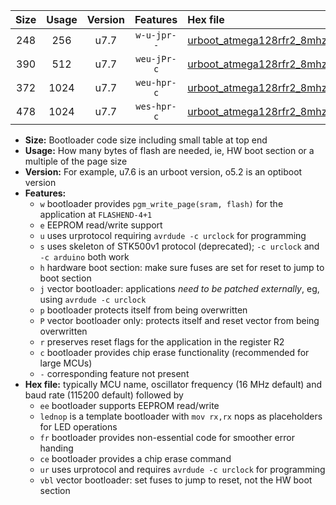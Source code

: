 |Size|Usage|Version|Features|Hex file|
|:-:|:-:|:-:|:-:|:--|
|248|256|u7.7|`w-u-jpr--`|[urboot_atmega128rfr2_8mhz_57600bps_lednop_ur_vbl.hex](https://raw.githubusercontent.com/stefanrueger/urboot.hex/main/mcus/atmega128rfr2/fcpu_8mhz/57600_bps/urboot_atmega128rfr2_8mhz_57600bps_lednop_ur_vbl.hex)|
|390|512|u7.7|`weu-jPr-c`|[urboot_atmega128rfr2_8mhz_57600bps_ee_lednop_fr_ce_ur_vbl.hex](https://raw.githubusercontent.com/stefanrueger/urboot.hex/main/mcus/atmega128rfr2/fcpu_8mhz/57600_bps/urboot_atmega128rfr2_8mhz_57600bps_ee_lednop_fr_ce_ur_vbl.hex)|
|372|1024|u7.7|`weu-hpr-c`|[urboot_atmega128rfr2_8mhz_57600bps_ee_lednop_fr_ce_ur.hex](https://raw.githubusercontent.com/stefanrueger/urboot.hex/main/mcus/atmega128rfr2/fcpu_8mhz/57600_bps/urboot_atmega128rfr2_8mhz_57600bps_ee_lednop_fr_ce_ur.hex)|
|478|1024|u7.7|`wes-hpr-c`|[urboot_atmega128rfr2_8mhz_57600bps_ee_lednop_fr_ce.hex](https://raw.githubusercontent.com/stefanrueger/urboot.hex/main/mcus/atmega128rfr2/fcpu_8mhz/57600_bps/urboot_atmega128rfr2_8mhz_57600bps_ee_lednop_fr_ce.hex)|

- **Size:** Bootloader code size including small table at top end
- **Usage:** How many bytes of flash are needed, ie, HW boot section or a multiple of the page size
- **Version:** For example, u7.6 is an urboot version, o5.2 is an optiboot version
- **Features:**
  + `w` bootloader provides `pgm_write_page(sram, flash)` for the application at `FLASHEND-4+1`
  + `e` EEPROM read/write support
  + `u` uses urprotocol requiring `avrdude -c urclock` for programming
  + `s` uses skeleton of STK500v1 protocol (deprecated); `-c urclock` and `-c arduino` both work
  + `h` hardware boot section: make sure fuses are set for reset to jump to boot section
  + `j` vector bootloader: applications *need to be patched externally*, eg, using `avrdude -c urclock`
  + `p` bootloader protects itself from being overwritten
  + `P` vector bootloader only: protects itself and reset vector from being overwritten
  + `r` preserves reset flags for the application in the register R2
  + `c` bootloader provides chip erase functionality (recommended for large MCUs)
  + `-` corresponding feature not present
- **Hex file:** typically MCU name, oscillator frequency (16 MHz default) and baud rate (115200 default) followed by
  + `ee` bootloader supports EEPROM read/write
  + `lednop` is a template bootloader with `mov rx,rx` nops as placeholders for LED operations
  + `fr` bootloader provides non-essential code for smoother error handing
  + `ce` bootloader provides a chip erase command
  + `ur` uses urprotocol and requires `avrdude -c urclock` for programming
  + `vbl` vector bootloader: set fuses to jump to reset, not the HW boot section
